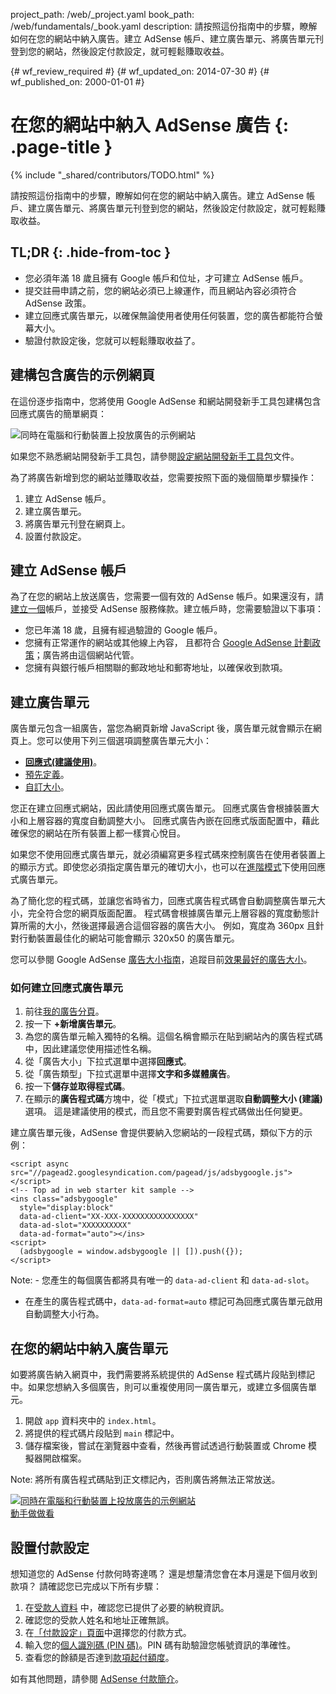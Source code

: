 project_path: /web/_project.yaml
book_path: /web/fundamentals/_book.yaml
description: 請按照這份指南中的步驟，瞭解如何在您的網站中納入廣告。建立 AdSense 帳戶、建立廣告單元、將廣告單元刊登到您的網站，然後設定付款設定，就可輕鬆賺取收益。

{# wf_review_required #}
{# wf_updated_on: 2014-07-30 #}
{# wf_published_on: 2000-01-01 #}

# 在您的網站中納入 AdSense 廣告 {: .page-title }

{% include "_shared/contributors/TODO.html" %}



請按照這份指南中的步驟，瞭解如何在您的網站中納入廣告。建立 AdSense 帳戶、建立廣告單元、將廣告單元刊登到您的網站，然後設定付款設定，就可輕鬆賺取收益。


## TL;DR {: .hide-from-toc }
- 您必須年滿 18 歲且擁有 Google 帳戶和位址，才可建立 AdSense 帳戶。
- 提交註冊申請之前，您的網站必須已上線運作，而且網站內容必須符合 AdSense 政策。
- 建立回應式廣告單元，以確保無論使用者使用任何裝置，您的廣告都能符合螢幕大小。
- 驗證付款設定後，您就可以輕鬆賺取收益了。


## 建構包含廣告的示例網頁

在這份逐步指南中，您將使用 Google AdSense 和網站開發新手工具包建構包含回應式廣告的簡單網頁：

<img src="images/ad-ss-600.png" sizes="100vw" 
  srcset="images/ad-ss-1200.png 1200w, 
          images/ad-ss-900.png 900w,
          images/ad-ss-600.png 600w, 
          images/ad-ss-300.png 300w" 
  alt="同時在電腦和行動裝置上投放廣告的示例網站">

如果您不熟悉網站開發新手工具包，請參閱[設定網站開發新手工具包]({{site.fundamentals}}/tools/setup/setup_kit.html)文件。

為了將廣告新增到您的網站並賺取收益，您需要按照下面的幾個簡單步驟操作：

1. 建立 AdSense 帳戶。
2. 建立廣告單元。
3. 將廣告單元刊登在網頁上。
4. 設置付款設定。

## 建立 AdSense 帳戶
為了在您的網站上放送廣告，您需要一個有效的 AdSense 帳戶。如果還沒有，請[建立一個](https://www.google.com/adsense/)帳戶，並接受 AdSense 服務條款。建立帳戶時，您需要驗證以下事項：

* 您已年滿 18 歲，且擁有經過驗證的 Google 帳戶。
* 您擁有正常運作的網站或其他線上內容，
且都符合 [Google AdSense 計劃政策](https://support.google.com/adsense/answer/48182)；廣告將由這個網站代管。
* 您擁有與銀行帳戶相關聯的郵政地址和郵寄地址，以確保收到款項。

## 建立廣告單元

廣告單元包含一組廣告，當您為網頁新增 JavaScript 後，廣告單元就會顯示在網頁上。您可以使用下列三個選項調整廣告單元大小：

* **[回應式(建議使用)](https://support.google.com/adsense/answer/3213689)**。
* [預先定義](https://support.google.com/adsense/answer/6002621)。
* [自訂大小](https://support.google.com/adsense/answer/3289364)。

您正在建立回應式網站，因此請使用回應式廣告單元。
回應式廣告會根據裝置大小和上層容器的寬度自動調整大小。
回應式廣告內嵌在回應式版面配置中，藉此確保您的網站在所有裝置上都一樣賞心悅目。

如果您不使用回應式廣告單元，就必須編寫更多程式碼來控制廣告在使用者裝置上的顯示方式。即使您必須指定廣告單元的確切大小，也可以在[進階模式]({{site.fundamentals}}/monetization/ads/customize-ads.html#what-if-responsive-sizing-isnt-enough)下使用回應式廣告單元。

為了簡化您的程式碼，並讓您省時省力，回應式廣告程式碼會自動調整廣告單元大小，完全符合您的網頁版面配置。
程式碼會根據廣告單元上層容器的寬度動態計算所需的大小，然後選擇最適合這個容器的廣告大小。
例如，寬度為 360px 且針對行動裝置最佳化的網站可能會顯示 320x50 的廣告單元。

您可以參閱 Google AdSense [廣告大小指南](https://support.google.com/adsense/answer/6002621#top)，追蹤目前[效果最好的廣告大小](https://support.google.com/adsense/answer/6002621#top)。

### 如何建立回應式廣告單元

1. 前往[我的廣告分頁](https://www.google.com/adsense/app#myads-springboard)。
2. 按一下 <strong>+新增廣告單元</strong>。
3. 為您的廣告單元輸入獨特的名稱。這個名稱會顯示在貼到網站內的廣告程式碼中，因此建議您使用描述性名稱。
4. 從「廣告大小」下拉式選單中選擇<strong>回應式</strong>。
5. 從「廣告類型」下拉式選單中選擇<strong>文字和多媒體廣告</strong>。
6. 按一下<strong>儲存並取得程式碼</strong>。
7. 在顯示的<strong>廣告程式碼</strong>方塊中，從「模式」下拉式選單選取<strong>自動調整大小 (建議)</strong> 選項。
這是建議使用的模式，而且您不需要對廣告程式碼做出任何變更。

建立廣告單元後，AdSense 會提供要納入您網站的一段程式碼，類似下方的示例：


    <script async src="//pagead2.googlesyndication.com/pagead/js/adsbygoogle.js"></script>
    <!-- Top ad in web starter kit sample -->
    <ins class="adsbygoogle"
      style="display:block"
      data-ad-client="XX-XXX-XXXXXXXXXXXXXXXX"
      data-ad-slot="XXXXXXXXXX"
      data-ad-format="auto"></ins>
    <script>
      (adsbygoogle = window.adsbygoogle || []).push({});
    </script>
    

<!-- TODO: Verify note type! -->
Note: - 您產生的每個廣告都將具有唯一的 <code>data-ad-client</code> 和 <code>data-ad-slot</code>。
- 在產生的廣告程式碼中，<code>data-ad-format=auto</code> 標記可為回應式廣告單元啟用自動調整大小行為。


## 在您的網站中納入廣告單元

如要將廣告納入網頁中，我們需要將系統提供的 AdSense 程式碼片段貼到標記中。如果您想納入多個廣告，則可以重複使用同一廣告單元，或建立多個廣告單元。

1. 開啟 `app` 資料夾中的 `index.html`。
2. 將提供的程式碼片段貼到 `main` 標記中。
3. 儲存檔案後，嘗試在瀏覽器中查看，然後再嘗試透過行動裝置或 Chrome 模擬器開啟檔案。

<!-- TODO: Verify note type! -->
Note: 將所有廣告程式碼貼到正文標記內，否則廣告將無法正常放送。

<div>
  <a href="/web/fundamentals/resources/samples/monetization/ads/">
    <img src="images/ad-ss-600.png" sizes="100vw" 
      srcset="images/ad-ss-1200.png 1200w, 
              images/ad-ss-900.png 900w,
              images/ad-ss-600.png 600w, 
              images/ad-ss-300.png 300w" 
      alt="同時在電腦和行動裝置上投放廣告的示例網站">
    <br>
    動手做做看
  </a>
</div>

## 設置付款設定

想知道您的 AdSense 付款何時寄達嗎？ 還是想釐清您會在本月還是下個月收到款項？ 請確認您已完成以下所有步驟：

1. 在[受款人資料](https://www.google.com/adsense/app#payments3/h=BILLING_PROFILE) 中，確認您已提供了必要的納稅資訊。
2. 確認您的受款人姓名和地址正確無誤。
3. 在[「付款設定」頁面](https://www.google.com/adsense/app#payments3/h=ACCOUNT_SETTINGS)中選擇您的付款方式。
4. 輸入您的[個人識別碼 (PIN 碼)](https://support.google.com/adsense/answer/157667)。PIN 碼有助驗證您帳號資訊的準確性。
5. 查看您的餘額是否達到[款項起付額度](https://support.google.com/adsense/answer/1709871)。

如有其他問題，請參閱 [AdSense 付款簡介](https://support.google.com/adsense/answer/1709858)。


